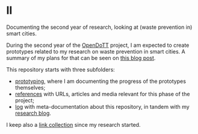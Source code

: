 # II
Documenting the second year of research, looking at (waste prevention in) smart cities.

During the second year of the [OpenDoTT](https://opendott.org) project, I am expected to create prototypes related to my research on waste prevention in smart cities. A summary of my plans for that can be seen on [this blog post](https://is.efeefe.me/opendott/prototyping).

This repository starts with three subfolders:

- [prototyping](prototyping), where I am documenting the progress of the prototypes themselves;
- [references](references) with URLs, articles and media relevant for this phase of the project;
- [log](log) with meta-documentation about this repository, in tandem with my [research blog](https://is.efeefe.me/opendott).

I keep also a [link collection](https://links.efeefe.me/?searchtags=opendott) since my research started.
